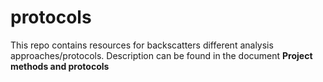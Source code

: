 # protocols
This repo contains resources for backscatters different analysis approaches/protocols. 
Description can be found in the document **Project methods and protocols**
